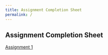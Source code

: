```yaml
---
title: Assignment Completion Sheet
permalink: /
---
```


## Assignment Completion Sheet

[Assignment 1](https://microprocessorpu.github.io/completion_sheet/assignment1)

